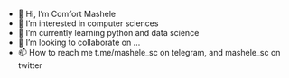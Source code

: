 - 👋 Hi, I’m Comfort Mashele 
- 👀 I’m interested in computer sciences
- 🌱 I’m currently learning python and data science 
- 💞️ I’m looking to collaborate on ...
- 📫 How to reach me t.me/mashele_sc on telegram, and mashele_sc on twitter 

<!---
mashelesc/mashelesc is a ✨ special ✨ repository because its `README.md` (this file) appears on your GitHub profile.
You can click the Preview link to take a look at your changes.
--->
